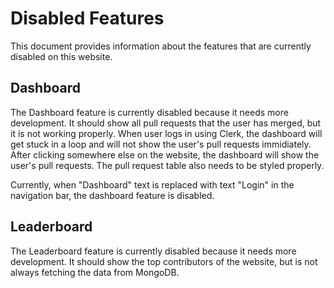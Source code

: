 # Disabled Features

This document provides information about the features that are currently
disabled on this website.

## Dashboard

The Dashboard feature is currently disabled because it needs more development. It should show all pull requests that the user has merged, but it is not working properly. When user logs in using Clerk, the dashboard will get stuck in a loop and will not show the user's pull requests immidiately. After clicking somewhere else on the website, the dashboard will show the user's pull requests. The pull request table also needs to be styled properly.

Currently, when "Dashboard" text is replaced with text "Login" in the navigation bar, the dashboard feature is disabled.

## Leaderboard

The Leaderboard feature is currently disabled because it needs more development. It should show the top contributors of the website, but is not always fetching the data from MongoDB.
